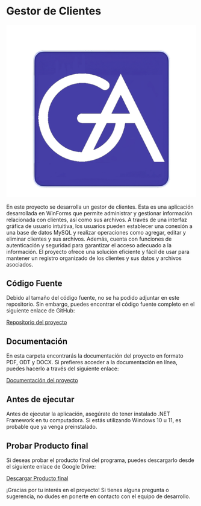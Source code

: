 # Gestor de Clientes

![Logo del proyecto](icono.png)

En este proyecto se desarrolla un gestor de clientes. Esta es una aplicación desarrollada en WinForms que permite administrar y gestionar información relacionada con clientes, así como sus archivos. A través de una interfaz gráfica de usuario intuitiva, los usuarios pueden establecer una conexión a una base de datos MySQL y realizar operaciones como agregar, editar y eliminar clientes y sus archivos. Además, cuenta con funciones de autenticación y seguridad para garantizar el acceso adecuado a la información. El proyecto ofrece una solución eficiente y fácil de usar para mantener un registro organizado de los clientes y sus datos y archivos asociados.

## Código Fuente

Debido al tamaño del código fuente, no se ha podido adjuntar en este repositorio. Sin embargo, puedes encontrar el código fuente completo en el siguiente enlace de GitHub:

[Repositorio del proyecto](https://github.com/Marcos-Alfonso/TFG_DAM)

## Documentación

En esta carpeta encontrarás la documentación del proyecto en formato PDF, ODT y DOCX. Si prefieres acceder a la documentación en línea, puedes hacerlo a través del siguiente enlace:

[Documentación del proyecto](https://docs.google.com/document/d/1LgPxjtWGwwc4l7kMAVNQF3cjndFuZQh6Ncv9iiAtHMo/edit?usp=sharing)

## Antes de ejecutar

Antes de ejecutar la aplicación, asegúrate de tener instalado .NET Framework en tu computadora. Si estás utilizando Windows 10 u 11, es probable que ya venga preinstalado.

## Probar Producto final

Si deseas probar el producto final del programa, puedes descargarlo desde el siguiente enlace de Google Drive:

[Descargar Producto final](https://drive.google.com/file/d/1uXqLlnyvx00TAfb22QcFQLZztAM7r4L4/view?usp=sharing)

¡Gracias por tu interés en el proyecto! Si tienes alguna pregunta o sugerencia, no dudes en ponerte en contacto con el equipo de desarrollo.
